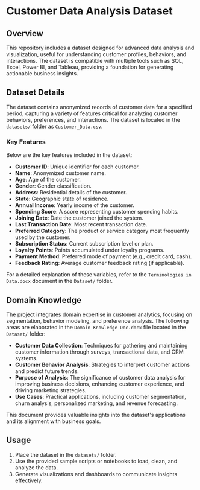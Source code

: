 # Customer Data Analysis Dataset

## Overview
This repository includes a dataset designed for advanced data analysis and visualization, useful for understanding customer profiles, behaviors, and interactions. The dataset is compatible with multiple tools such as SQL, Excel, Power BI, and Tableau, providing a foundation for generating actionable business insights.

## Dataset Details
The dataset contains anonymized records of customer data for a specified period, capturing a variety of features critical for analyzing customer behaviors, preferences, and interactions. The dataset is located in the `datasets/` folder as `Customer_Data.csv`.

### Key Features
Below are the key features included in the dataset:

- **Customer ID**: Unique identifier for each customer.
- **Name**: Anonymized customer name.
- **Age**: Age of the customer.
- **Gender**: Gender classification.
- **Address**: Residential details of the customer.
- **State**: Geographic state of residence.
- **Annual Income**: Yearly income of the customer.
- **Spending Score**: A score representing customer spending habits.
- **Joining Date**: Date the customer joined the system.
- **Last Transaction Date**: Most recent transaction date.
- **Preferred Category**: The product or service category most frequently used by the customer.
- **Subscription Status**: Current subscription level or plan.
- **Loyalty Points**: Points accumulated under loyalty programs.
- **Payment Method**: Preferred mode of payment (e.g., credit card, cash).
- **Feedback Rating**: Average customer feedback rating (if applicable).

For a detailed explanation of these variables, refer to the `Terminologies in Data.docx` document in the `Dataset/` folder.

## Domain Knowledge
The project integrates domain expertise in customer analytics, focusing on segmentation, behavior modeling, and preference analysis. The following areas are elaborated in the `Domain Knowledge Doc.docx` file located in the `Dataset/` folder:

- **Customer Data Collection**: Techniques for gathering and maintaining customer information through surveys, transactional data, and CRM systems.
- **Customer Behavior Analysis**: Strategies to interpret customer actions and predict future trends.
- **Purpose of Analysis**: The significance of customer data analysis for improving business decisions, enhancing customer experience, and driving marketing strategies.
- **Use Cases**: Practical applications, including customer segmentation, churn analysis, personalized marketing, and revenue forecasting.

This document provides valuable insights into the dataset's applications and its alignment with business goals.

## Usage
1. Place the dataset in the `datasets/` folder.
2. Use the provided sample scripts or notebooks to load, clean, and analyze the data.
3. Generate visualizations and dashboards to communicate insights effectively.

